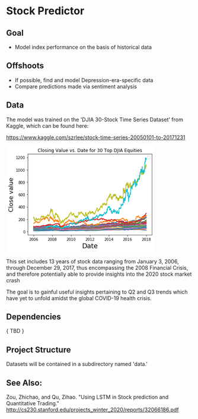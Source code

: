 
# Stock Predictor 

## Goal
- Model index performance on the basis of historical data

##  Offshoots
- If possible, find and model Depression-era-specific data
- Compare predictions made via sentiment analysis

## Data 
The model was trained on the 'DJIA 30-Stock Time Series Dataset' from Kaggle, which can be found here: 

https://www.kaggle.com/szrlee/stock-time-series-20050101-to-20171231

![Top 30 Stocks Traded on DJIA: 2006 to 2017](images/fig_1.png)

This set includes 13 years of stock data ranging from January 3, 2006, through December 29, 2017, thus encompassing the 2008 Financial Crisis, and therefore potentially able to provide insights into the 2020 stock market crash

The goal is to gainful useful insights pertaining to Q2 and Q3 trends which have yet to unfold amidst the global COVID-19 health crisis. 

## Dependencies
{ TBD }

## Project Structure
Datasets will be contained in a subdirectory named 'data.'

## See Also:
Zou, Zhichao, and Qu, Zihao. "Using LSTM in Stock prediction and Quantitative Trading." 
http://cs230.stanford.edu/projects_winter_2020/reports/32066186.pdf

